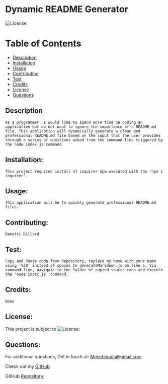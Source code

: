 # Dynamic README Generator
  
  ![License:](https://img.shields.io/badge/Demetri%20Dillard-MIT-brightgreen)

  # Table of Contents

  - [Description](#description)
  - [Installation](#installation)
  - [Usage](#usage)
  - [Contributing](#contributing)
  - [Test](#test)
  - [Credits](#credits)
  - [License](#license)
  - [Questions](#questions)

  ## Description
    As a programmer, I would like to spend more time on coding an application but do not want to ignore the importance of a README.md file. This application will dynamically generate a clean and professional README.md file based on the input that the user provides through a series of questions asked from the command line triggered by the node index.js command

  ## Installation:
    This project required install of inquirer npm executed with the 'npm i inquirer'.

  ## Usage:
    This application will be to quickly generate professional README.md files.

  ## Contributing:
    Demetri Dillard

  ## Test:
    Copy and Paste code from Repository, replace my name with your name using '%20' instead of spaces to generateMarkdown.js on line 5. Via command-line, navigate to the folder of copied source code and execute the 'node index.js' command.

  ## Credits:
    None

  ## License:
  This project is subject to ![License:](https://img.shields.io/badge/License-MIT-red)

  ## Questions:
  For additional questions, Get in touch at: Meechlouch@gmail.com

  Check out my [GitHub](https://github.com/Meechlouch)

  GitHub [Repository](https://github.com/Meechlouch/readMe-Generator);